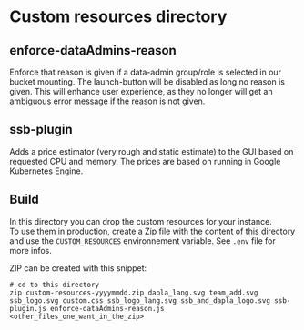 # Custom resources directory

## enforce-dataAdmins-reason
Enforce that reason is given if a data-admin group/role is selected in our bucket mounting. 
The launch-button will be disabled as long no reason is given. This will enhance user experience, as they no longer will get an ambiguous error message if the reason is not given.  

## ssb-plugin

Adds a price estimator (very rough and static estimate) to the GUI based on requested CPU and memory. The prices are based on running in Google Kubernetes Engine.


## Build
In this directory you can drop the custom resources for your instance.  
To use them in production, create a Zip file with the content of 
this directory and use the `CUSTOM_RESOURCES` environnement
variable. See `.env` file for more infos.

ZIP can be created with this snippet:
```shell
# cd to this directory
zip custom-resources-yyyymmdd.zip dapla_lang.svg team_add.svg ssb_logo.svg custom.css ssb_logo_lang.svg ssb_and_dapla_logo.svg ssb-plugin.js enforce-dataAdmins-reason.js <other_files_one_want_in_the_zip>
```